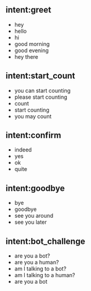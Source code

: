 ## intent:greet
- hey
- hello
- hi
- good morning
- good evening
- hey there

## intent:start_count
- you can start counting
- please start counting
- count
- start counting
- you may count

## intent:confirm
- indeed
- yes
- ok
- quite

## intent:goodbye
- bye
- goodbye
- see you around
- see you later

## intent:bot_challenge
- are you a bot?
- are you a human?
- am I talking to a bot?
- am I talking to a human?
- are you a bot
